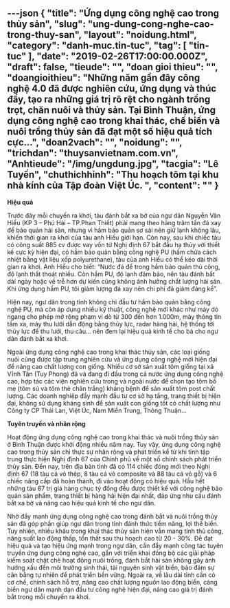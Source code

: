 ---json
{
    "title": "Ứng dụng công nghệ cao trong thủy sản",
    "slug": "ung-dung-cong-nghe-cao-trong-thuy-san",
    "layout": "noidung.html",
    "category": "danh-muc.tin-tuc",
    "tag": [
        "tin-tuc"
    ],
    "date": "2019-02-26T17:00:00.000Z",
    "draft": false,
    "tieude": "",
    "doan gioi thieu": "",
    "doangioithieu": "Những năm gần đây công nghệ 4.0 đã được nghiên cứu, ứng dụng và thúc đẩy, tạo ra những giá trị rõ rệt cho ngành trồng trọt, chăn nuôi và thủy sản. Tại Bình Thuận, ứng dụng công nghệ cao trong khai thác, chế biến và nuôi trồng thủy sản đã đạt một số hiệu quả tích cực…",
    "doan2vach": "",
    "noidung": "",
    "trichdan": "thuysanvietnam.com.vn",
    "Anhtieude": "/img/ungdung.jpg",
    "tacgia": "Lê Tuyến",
    "chuthichhinh": "Thu hoạch tôm tại khu nhà kính của Tập đoàn Việt Úc. ",
    "__content__": ""
}
---
<p><strong>Hiệu quả</strong></p>

<p>Trước đ&acirc;y mỗi chuyến ra khơi, t&agrave;u đ&aacute;nh bắt xa bờ của ngư d&acirc;n Nguyễn Văn Hiếu (KP 3 &ndash; Ph&uacute; H&agrave;i &ndash; TP.Phan Thiết) phải mang theo h&agrave;ng trăm tấn đ&aacute; xay để bảo quản hải sản, nhưng v&igrave; hầm bảo quản sơ s&agrave;i n&ecirc;n giữ lạnh kh&ocirc;ng l&acirc;u, khiến thời gian ra khơi của t&agrave;u anh Hiếu giới hạn. C&ograve;n nay, sau khi chiếc t&agrave;u c&oacute; c&ocirc;ng suất 885 cv được vay vốn từ Nghị định 67 bắt đầu hạ thủy với thiết kế cực kỳ hiện đại, c&oacute; hầm bảo quản bằng c&ocirc;ng nghệ PU (hầm chứa c&aacute;ch nhiệt bằng vật liệu xốp polyurethane), t&agrave;u của anh Hiếu c&oacute; thể k&eacute;o d&agrave;i thời gian ra khơi. Anh Hiếu cho biết: &ldquo;Nước đ&aacute; để trong hầm bảo quản thủ c&ocirc;ng, độ lạnh thất tho&aacute;t nhiều. C&ograve;n hầm PU, độ lạnh đảm bảo, n&ecirc;n t&agrave;u đ&aacute;nh bắt d&agrave;i ng&agrave;y hoặc về trễ hơn dự kiến cũng kh&ocirc;ng ảnh hưởng chất lượng hải sản. Khi ứng dụng hầm PU, t&ocirc;i giảm lượng đ&aacute; xay n&ecirc;n chi ph&iacute; đ&atilde; giảm đ&aacute;ng kể&rdquo;.</p>

<p>Hiện nay, ngư d&acirc;n trong tỉnh kh&ocirc;ng chỉ đầu tư hầm bảo quản bằng c&ocirc;ng nghệ PU, m&agrave; c&ograve;n &aacute;p dụng nhiều kỹ thuật, c&ocirc;ng nghệ mới kh&aacute;c như m&aacute;y d&ograve; ngang cho ph&eacute;p mở rộng phạm vi d&ograve; từ 300 đến hơn 1.000m, m&aacute;y th&ocirc;ng tin tầm xa, m&aacute;y thu lưới dẫn động bằng thủy lực, radar h&agrave;ng hải, hệ thống tời thủy lực để thu lưới, thu c&acirc;u... n&ecirc;n đem lại hiệu quả kinh tế cho b&agrave; cho ngư d&acirc;n đ&aacute;nh bắt xa khơi.</p>

<p>Ngo&agrave;i ứng dụng c&ocirc;ng nghệ cao trong khai th&aacute;c thủy sản, c&aacute;c loại giống nu&ocirc;i cũng được tập trung nghi&ecirc;n cứu v&agrave; ứng dụng c&ocirc;ng nghệ mới hiện đại để n&acirc;ng cao chất lượng con giống. Nhiều cơ sở sản xuất t&ocirc;m giống tại x&atilde; Vĩnh T&acirc;n (Tuy Phong) đ&atilde; v&agrave; đang đi đầu trong cả nước ứng dụng c&ocirc;ng nghệ cao, hợp t&aacute;c c&aacute;c viện nghi&ecirc;n cứu trong v&agrave; ngo&agrave;i nước để chọn tạo t&ocirc;m bố mẹ (t&ocirc;m s&uacute; v&agrave; t&ocirc;m thẻ ch&acirc;n trắng) kh&aacute;ng bệnh để sản xuất t&ocirc;m post chất lượng. C&aacute;c doanh nghiệp đẩy mạnh đầu tư cơ sở hạ tầng, trang thiết bị hiện đại, kh&ocirc;ng sử dụng kh&aacute;ng sinh để sản xuất con giống tốt c&oacute; chất lượng như C&ocirc;ng ty CP Th&aacute;i Lan, Việt &Uacute;c, Nam Miền Trung, Th&ocirc;ng Thuận&hellip;</p>

<p><strong>Tuy&ecirc;n truyền v&agrave; nh&acirc;n rộng</strong></p>

<p>Hoạt động ứng dụng c&ocirc;ng nghệ cao trong khai th&aacute;c v&agrave; nu&ocirc;i trồng thủy sản ở B&igrave;nh Thuận được khởi động nhiều năm nay. Tuy vậy, ứng dụng c&ocirc;ng nghệ cao trong thủy sản chỉ thực sự nh&acirc;n rộng v&agrave; ph&aacute;t triển kể từ khi tỉnh tập trung thực hiện Nghị định 67 của Ch&iacute;nh phủ về một số ch&iacute;nh s&aacute;ch ph&aacute;t triển thủy sản. Đến nay, tr&ecirc;n địa b&agrave;n tỉnh đ&atilde; c&oacute; 114 chiếc đ&oacute;ng mới theo Nghị định 67 (18 t&agrave;u c&aacute; vỏ th&eacute;p, 8 t&agrave;u c&aacute; vỏ composite v&agrave; 88 t&agrave;u c&aacute; vỏ gỗ) v&agrave; 6 chiếc n&acirc;ng cấp đ&atilde; ho&agrave;n th&agrave;nh, đi v&agrave;o hoạt động c&oacute; hiệu quả. Hầu hết những t&agrave;u 67 trị gi&aacute; h&agrave;ng chục tỷ đồng đều được thiết kế với c&ocirc;ng nghệ bảo quản sản phẩm, trang thiết bị h&agrave;ng hải hiện đại nhất, đ&aacute;p ứng nhu cầu đ&aacute;nh bắt xa bờ v&agrave; n&acirc;ng cao hiệu quả kinh tế cho ngư d&acirc;n.</p>

<p>Nhờ đẩy mạnh ứng dụng c&ocirc;ng nghệ cao trong đ&aacute;nh bắt v&agrave; nu&ocirc;i trồng thủy sản đ&atilde; g&oacute;p phần gi&uacute;p ngư d&acirc;n trong tỉnh đ&aacute;nh thức tiềm năng, lợi thế biển. Tuy nhi&ecirc;n, nhiều kh&acirc;u trong khai th&aacute;c thủy sản hiện vẫn mang t&iacute;nh thủ c&ocirc;ng, năng suất lao động thấp, tổn thất sau thu hoạch cao từ 20 - 30%. Để đạt hiệu quả v&agrave; tạo hiệu ứng mạnh trong ngư d&acirc;n, cần đẩy mạnh c&ocirc;ng t&aacute;c tuy&ecirc;n truyền ứng dụng c&ocirc;ng nghệ cao, gắn với triển khai đồng bộ c&aacute;c giải ph&aacute;p kiểm so&aacute;t chặt chẽ hoạt động nu&ocirc;i trồng, đ&aacute;nh bắt hải sản kh&ocirc;ng g&acirc;y ảnh hưởng xấu đến m&ocirc;i trường sinh th&aacute;i, t&agrave;i nguy&ecirc;n sinh vật biển, bảo đảm sự c&acirc;n bằng tự nhi&ecirc;n để ph&aacute;t triển bền vững. Ngo&agrave;i ra, về l&acirc;u d&agrave;i tỉnh cần c&oacute; cơ chế, ch&iacute;nh s&aacute;ch hỗ trợ, n&acirc;ng cao chất lượng nguồn lao động biển, cảng biển ngư d&acirc;n mạnh dạn đầu tư c&ocirc;ng nghệ hiện đại, n&acirc;ng cao gi&aacute; trị đ&aacute;nh bắt trong mỗi chuyến ra khơi.</p>
